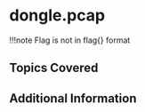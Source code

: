 # dongle.pcap

!!!note
    Flag is not in flag{} format

## Topics Covered

## Additional Information

